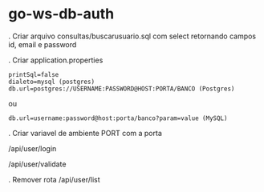 # go-ws-db-auth
. Criar arquivo consultas/buscarusuario.sql com select retornando campos id, email e password

. Criar application.properties

	printSql=false
	dialeto=mysql (postgres)
	db.url=postgres://USERNAME:PASSWORD@HOST:PORTA/BANCO (Postgres)
	
ou

	db.url=username:password@host:porta/banco?param=value (MySQL)

. Criar variavel de ambiente PORT com a porta

/api/user/login

/api/user/validate

. Remover rota /api/user/list
